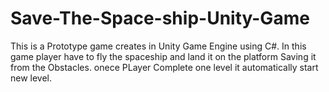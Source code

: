 # Save-The-Space-ship-Unity-Game
This is a Prototype game creates in Unity Game Engine using C#. In this game player have to fly the spaceship and land it on the platform Saving it from the Obstacles. onece PLayer Complete one level it automatically start new level.
